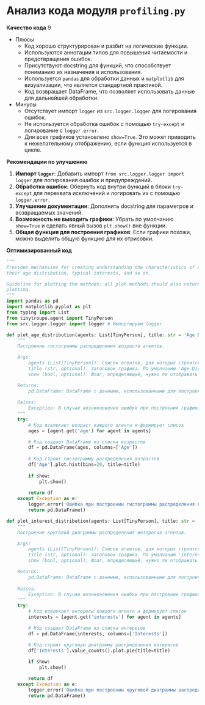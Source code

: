 # Анализ кода модуля `profiling.py`

**Качество кода**
9
-  Плюсы
    - Код хорошо структурирован и разбит на логические функции.
    - Используются аннотации типов для повышения читаемости и предотвращения ошибок.
    - Присутствуют docstring для функций, что способствует пониманию их назначения и использования.
    - Используется `pandas` для обработки данных и `matplotlib` для визуализации, что является стандартной практикой.
    - Код возвращает DataFrame, что позволяет использовать данные для дальнейшей обработки.
-  Минусы
    - Отсутствует импорт `logger` из `src.logger.logger` для логирования ошибок.
    - Не используется обработка ошибок с помощью `try-except` и логирование с `logger.error`.
    - Для всех графиков установлено `show=True`. Это может приводить к нежелательному отображению, если функция используется в цикле.

**Рекомендации по улучшению**

1. **Импорт `logger`**: Добавить импорт `from src.logger.logger import logger` для логирования ошибок и предупреждений.
2. **Обработка ошибок**: Обернуть код внутри функций в блоки `try-except` для перехвата исключений и логировать их с помощью `logger.error`.
3. **Улучшение документации**: Дополнить docstring для параметров и возвращаемых значений.
4.  **Возможность не выводить графики**: Убрать по умолчанию `show=True` и сделать явный вызов `plt.show()` вне функции.
5. **Общая функция для построения графиков**: Если графики похожи, можно выделить общую функцию для их отрисовки.

**Оптимизированный код**

```python
"""
Provides mechanisms for creating understanding the characteristics of agent populations, such as
their age distribution, typical interests, and so on.

Guideline for plotting the methods: all plot methods should also return a Pandas dataframe with the data used for 
plotting.
"""
import pandas as pd
import matplotlib.pyplot as plt
from typing import List
from tinytroupe.agent import TinyPerson
from src.logger.logger import logger # Импортируем logger

def plot_age_distribution(agents: List[TinyPerson], title: str = 'Age Distribution', show: bool = False) -> pd.DataFrame:
    """
    Построение гистограммы распределения возраста агентов.

    Args:
        agents (List[TinyPerson]): Список агентов, для которых строится распределение возраста.
        title (str, optional): Заголовок графика. По умолчанию 'Age Distribution'.
        show (bool, optional): Флаг, определяющий, нужно ли отображать график. По умолчанию False.

    Returns:
        pd.DataFrame: DataFrame с данными, использованными для построения графика.
    
    Raises:
        Exception: В случае возникновения ошибки при построении графика.
    """
    try:
        # Код извлекает возраст каждого агента и формирует список
        ages = [agent.get('age') for agent in agents]

        # Код создает DataFrame из списка возрастов
        df = pd.DataFrame(ages, columns=['Age'])
        
        # Код строит гистограмму распределения возрастов
        df['Age'].plot.hist(bins=20, title=title)
        
        if show:
            plt.show()
        
        return df
    except Exception as e:
        logger.error('Ошибка при построении гистограммы распределения возраста', exc_info=True)
        return pd.DataFrame()

def plot_interest_distribution(agents: List[TinyPerson], title: str = 'Interest Distribution', show: bool = False) -> pd.DataFrame:
    """
    Построение круговой диаграммы распределения интересов агентов.

    Args:
        agents (List[TinyPerson]): Список агентов, для которых строится распределение интересов.
        title (str, optional): Заголовок графика. По умолчанию 'Interest Distribution'.
        show (bool, optional): Флаг, определяющий, нужно ли отображать график. По умолчанию False.

    Returns:
        pd.DataFrame: DataFrame с данными, использованными для построения графика.
    
    Raises:
        Exception: В случае возникновения ошибки при построении графика.
    """
    try:
        # Код извлекает интересы каждого агента и формирует список
        interests = [agent.get('interests') for agent in agents]

        # Код создает DataFrame из списка интересов
        df = pd.DataFrame(interests, columns=['Interests'])

        # Код строит круговую диаграмму распределения интересов
        df['Interests'].value_counts().plot.pie(title=title)
        
        if show:
            plt.show()

        return df
    except Exception as e:
        logger.error('Ошибка при построении круговой диаграммы распределения интересов', exc_info=True)
        return pd.DataFrame()
```